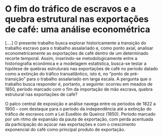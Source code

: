 # O fim do tráfico de escravos e a quebra estrutural nas exportações de café: uma análise econométrica

[....] O presente trabalho busca explorar historicamente a transição do trabalho escravo para o trabalho assalariado e, como ponto axial, analisar econometricamente as exportações de café dentro de um determinado recorte temporal. Assim, inserindo-se metodologicamente entre a historiografia econômica e a modelagem estatística, busca-se testar a hipótese de quebras estruturais nas exportações de café no período datado como a extinção do tráfico transatlântico, isto é, no “ponto de pré-transição” para o trabalho assalariado em larga escala. A pergunta que o trabalho busca responder é, portanto, a seguinte: ocorreu em meados de 1850, período marcado com o fim da importação de mão escrava, quebra estrutural nas exportações de café? 

O palco central de exposição e análise navega entre os períodos de 1822 a 1900 – com destaque para o período da independência até a extinção do tráfico de escravos com a Lei Eusébio de Queiroz (1850). Período marcado por um ritmo de expansão da pauta de exportação, com perda acentuada da participação do açúcar nas exportações e com o crescimento exponencial do café como principal produto de exportação.  
